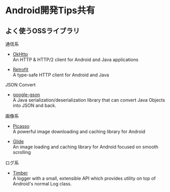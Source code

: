 # Android開発Tips共有

## よく使うOSSライブラリ

通信系
- [OkHttp](http://square.github.io/okhttp/)  
An HTTP & HTTP/2 client for Android and Java applications

- [Retrofit](https://square.github.io/retrofit/)  
A type-safe HTTP client for Android and Java

JSON Convert
- [google-gson](https://github.com/google/gson)  
A Java serialization/deserialization library that can convert Java Objects into JSON and back.

画像系
- [Picasso](http://square.github.io/picasso/)  
A powerful image downloading and caching library for Android

- [Glide](https://github.com/bumptech/glide)  
An image loading and caching library for Android focused on smooth scrolling

ログ系
- [Timber](https://github.com/JakeWharton/timber)  
A logger with a small, extensible API which provides utility on top of Android's normal Log class.